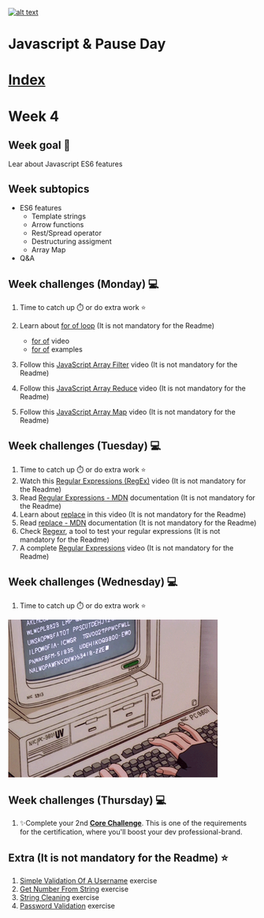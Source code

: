 <a href="https://www.core-code.io/">

![alt text](https://uploads-ssl.webflow.com/5eb2f56932c3562feab232e3/5f73550d00249e7e96c9f3de_Logo.png "corecodeio")

</a>

# Javascript & Pause Day

# [Index](/README.md)

# Week 4

## Week goal 🏁

<p>Lear about Javascript ES6 features</p>

## Week subtopics

- ES6 features
  - Template strings
  - Arrow functions
  - Rest/Spread operator
  - Destructuring assigment
  - Array Map
- Q&A

## Week challenges (Monday) 💻

1. Time to catch up ⏱️ or do extra work ⭐
2. Learn about [for of loop](https://developer.mozilla.org/en-US/docs/Web/JavaScript/Reference/Statements/for...of) (It is not mandatory for the Readme)

   - [for of](https://www.youtube.com/watch?v=c5a4sNshBA4) video
   - [for of](https://www.w3schools.com/js/js_loop_forof.asp) examples

3. Follow this [JavaScript Array Filter](https://www.youtube.com/watch?v=4_iT6EGkQfk) video (It is not mandatory for the Readme)
4. Follow this [JavaScript Array Reduce](https://www.youtube.com/watch?v=g1C40tDP0Bk) video (It is not mandatory for the Readme)
5. Follow this [JavaScript Array Map](https://www.youtube.com/watch?v=G3BS3sh3D8Q) video (It is not mandatory for the Readme)

## Week challenges (Tuesday) 💻

1. Time to catch up ⏱️ or do extra work ⭐
2. Watch this [Regular Expressions (RegEx)](https://www.youtube.com/watch?v=sXQxhojSdZM) video (It is not mandatory for the Readme)
3. Read [Regular Expressions - MDN](https://developer.mozilla.org/en-US/docs/Web/JavaScript/Guide/Regular_Expressions) documentation (It is not mandatory for the Readme)
4. Learn about [replace](https://www.youtube.com/watch?v=ZYPqPoijCAQ&t=176s) in this video (It is not mandatory for the Readme)
5. Read [replace - MDN](https://developer.mozilla.org/en-US/docs/Web/JavaScript/Reference/Global_Objects/String/replace) documentation (It is not mandatory for the Readme)
6. Check [Regexr](https://regexr.com/), a tool to test your regular expressions (It is not mandatory for the Readme)
7. A complete [Regular Expressions](https://www.youtube.com/watch?v=rhzKDrUiJVk) video (It is not mandatory for the Readme)

## Week challenges (Wednesday) 💻

1. Time to catch up ⏱️ or do extra work ⭐

<img  src= "../assets/482ff37c43387b76de1161edb4d04977.gif"/>

## Week challenges (Thursday) 💻

1. ✨Complete your 2nd [**Core Challenge**](https://corecode.notion.site/LinkedIn-Boost-5974abb0f917458ea235d3288ac6c7d3). This is one of the requirements for the certification, where you'll boost your dev professional-brand.

## Extra (It is not mandatory for the Readme) ⭐

1. [Simple Validation Of A Username](./exercises/e00/desc) exercise
2. [Get Number From String](./exercises/e01/desc) exercise
3. [String Cleaning](./exercises/e02/desc) exercise
4. [Password Validation](./exercises/e03/desc) exercise
